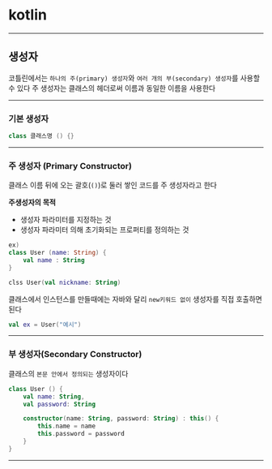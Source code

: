 # kotlin
---
## 생성자
코틀린에서는 `하나의 주(primary) 생성자`와 `여러 개의 부(secondary) 생성자`를 사용할 수 있다
주 생성자는 클래스의 헤더로써 이름과 동일한 이름을 사용한다 

---
### 기본 생성자
```kotlin
class 클래스명 () {}
```
---
### 주 생성자 (Primary Constructor)
클래스 이름 뒤에 오는 괄호(`()`)로 둘러 쌓인 코드를 주 생성자라고 한다

**주생성자의 목적**
- 생성자 파라미터를 지정하는 것
- 생성자 파라미터 의해 초기화되는 프로퍼티를 정의하는 것

```kotlin
ex)
class User (name: String) {
    val name : String
}

clss User(val nickname: String)
```

클래스에서 인스턴스를 만들때에는 자바와 달리 `new키워드 없이` 생성자를 직접 호출하면 된다
```kotlin
val ex = User("예시")
```
---
### 부 생성자(Secondary Constructor)
클래스의 `본문 안에서 정의되는` 생성자이다
```kotlin
class User () {
    val name: String,
    val password: String

    constructor(name: String, password: String) : this() {
        this.name = name
        this.password = password
    }
}
```
---